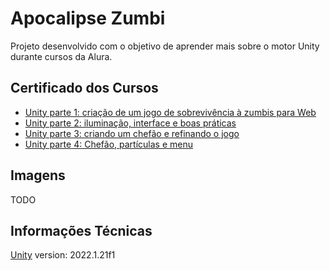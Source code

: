# Apocalipse Zumbi

Projeto desenvolvido com o objetivo de aprender mais sobre o motor Unity durante cursos da Alura.

## Certificado dos Cursos

- [Unity parte 1: criação de um jogo de sobrevivência à zumbis para Web](https://cursos.alura.com.br/certificate/37d31769-a473-4d9e-9d97-b7b6dfb80845)
- [Unity parte 2: iluminação, interface e boas práticas](https://cursos.alura.com.br/certificate/9e97639e-180d-40e0-8881-85b66da5086c)
- [Unity parte 3: criando um chefão e refinando o jogo](https://cursos.alura.com.br/certificate/1029b9f0-8756-4476-94a8-19edef97c84e)
- [Unity parte 4: Chefão, partículas e menu]()

## Imagens

TODO

## Informações Técnicas

[Unity](https://unity.com/) version: 2022.1.21f1
